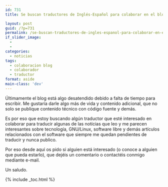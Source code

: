 ```yaml
---
id: 731
title: Se buscan traductores de Inglés-Español para colaborar en el blog

layout: post
guid: /?p=731
permalink: /se-buscan-traductores-de-ingles-espanol-para-colaborar-en-el-blog/
if_slider_image:
  - 
  - 
categories:
  - noticias
tags:
  - colaboracion blog
  - colaborador
  - traductor
format: aside
main-class: 'dev'
---
```

Últimamente el blog está algo desatendido debido a falta de tiempo para escribir. Me gustaría darle algo más de vida y contenido adicional, que no solo se publique contenido técnico con código fuente y demás.

Es por eso que estoy buscando algún traductor que esté interesado en colaborar para traducir algunas de las notícias que leo y me parecen interesantes sobre tecnología, GNU/Linux, software libre y demás artículos relacionados con el software que siempre me quedan pendientes de traducir y nunca publico.

Por eso desde aquí os pido si alguien está interesado (o conoce a alguien que pueda estarlo), que dejéis un comentario o contactéis conmigo mediante e-mail.

Un saludo.



{% include _toc.html %}
